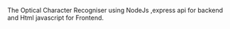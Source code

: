 The Optical Character Recogniser using NodeJs ,express api for backend and Html javascript for Frontend.
